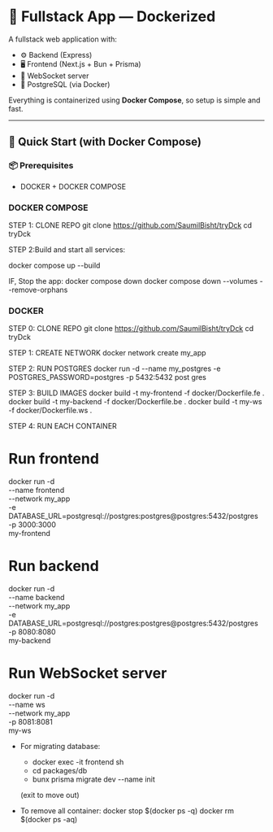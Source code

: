 # 🧩 Fullstack App — Dockerized

A fullstack web application with:

- ⚙️ Backend (Express)
- 🖥️ Frontend (Next.js + Bun + Prisma)
- 🔌 WebSocket server
- 🐘 PostgreSQL (via Docker)

Everything is containerized using **Docker Compose**, so setup is simple and fast.

---

## 🚀 Quick Start (with Docker Compose)

### 📦 Prerequisites

- DOCKER + DOCKER COMPOSE

### DOCKER COMPOSE

STEP 1: CLONE REPO
  git clone https://github.com/SaumilBisht/tryDck
  cd tryDck

STEP 2:Build and start all services:

  docker compose up --build


IF, Stop the app:
  docker compose down
  docker compose down --volumes --remove-orphans


### DOCKER 
STEP 0: CLONE REPO
  git clone https://github.com/SaumilBisht/tryDck
  cd tryDck

STEP 1: CREATE NETWORK
  docker network create my_app  

STEP 2: RUN POSTGRES
  docker run -d --name my_postgres -e POSTGRES_PASSWORD=postgres -p 5432:5432 post
gres

STEP 3: BUILD IMAGES
  docker build -t my-frontend -f docker/Dockerfile.fe .
  docker build -t my-backend -f docker/Dockerfile.be .
  docker build -t my-ws -f docker/Dockerfile.ws .

STEP 4: RUN EACH CONTAINER

# Run frontend
docker run -d \
  --name frontend \
  --network my_app \
  -e DATABASE_URL=postgresql://postgres:postgres@postgres:5432/postgres \
  -p 3000:3000 \
  my-frontend

# Run backend
docker run -d \
  --name backend \
  --network my_app \
  -e DATABASE_URL=postgresql://postgres:postgres@postgres:5432/postgres \
  -p 8080:8080 \
  my-backend


# Run WebSocket server
docker run -d \
  --name ws \
  --network my_app \
  -p 8081:8081 \
  my-ws

* For migrating database:
  - docker exec -it frontend sh
  - cd packages/db
  - bunx prisma migrate dev --name init

  (exit to move out)

* To remove all container:
    docker stop $(docker ps -q)
    docker rm $(docker ps -aq)


